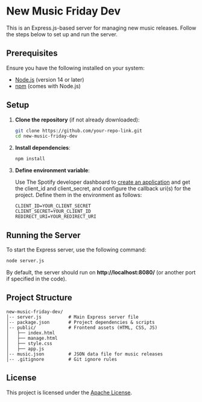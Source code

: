 # New Music Friday Dev

This is an Express.js-based server for managing new music releases. Follow the steps below to set up and run the server.

## Prerequisites

Ensure you have the following installed on your system:

- [Node.js](https://nodejs.org/) (version 14 or later)
- [npm](https://www.npmjs.com/) (comes with Node.js)

## Setup

1. **Clone the repository** (if not already downloaded):
   ```sh
   git clone https://github.com/your-repo-link.git
   cd new-music-friday-dev
   ```

2. **Install dependencies**:
   ```sh
   npm install
   ```

3. **Define environment variable**:

    Use The Spotify developer dashboard to [create an application](https://developer.spotify.com/documentation/web-api/tutorials/getting-started#create-an-app) and get the client_id and client_secret, and configure the callback uri(s) for the project. Define them in the environment as follows: 
    ```env
    CLIENT_ID=YOUR_CLIENT_SECRET
    CLIENT_SECRET=YOUR_CLIENT_ID
    REDIRECT_URI=YOUR_REDIRECT_URI
    ```
## Running the Server

To start the Express server, use the following command:

```sh
node server.js
```

By default, the server should run on **http://localhost:8080/** (or another port if specified in the code).

## Project Structure

```
new-music-friday-dev/
│-- server.js          # Main Express server file
│-- package.json       # Project dependencies & scripts
│-- public/            # Frontend assets (HTML, CSS, JS)
│   ├── index.html     
│   ├── manage.html    
│   ├── style.css      
│   ├── app.js         
│-- music.json         # JSON data file for music releases
│-- .gitignore         # Git ignore rules
```

## License

This project is licensed under the [Apache License](http://www.apache.org/licenses/LICENSE-2.0).
